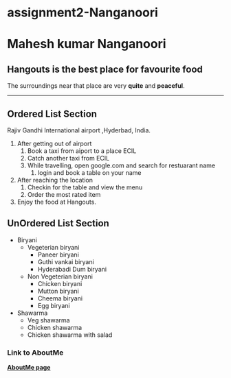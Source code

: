 # assignment2-Nanganoori
# Mahesh kumar Nanganoori 
## Hangouts is the best place for favourite food
The surroundings near that place are very **quite** and **peaceful**.
*********************************************************************************
## Ordered List Section
Rajiv Gandhi International airport ,Hyderbad, India.
1. After getting out of airport
    1. Book a taxi from aiport to a place ECIL
    2. Catch another taxi from ECIL
    3. While travelling, open google.com and search for restuarant name
        1. login and book a table on your name 
2. After reaching the location 
    1. Checkin for the table and view the menu 
    2. Order the most rated item 
3. Enjoy the food at Hangouts. 

## UnOrdered List Section
* Biryani
    * Vegeterian biryani
        * Paneer biryani 
        * Guthi vankai biryani
        * Hyderabadi Dum biryani
    * Non Vegeterian biryani
        * Chicken biryani 
        * Mutton biryani 
        * Cheema biryani
        * Egg biryani 
 * Shawarma 
    * Veg shawarma
    * Chicken shawarma
    * Chicken shawarma with salad
### Link to AboutMe 
**[AboutMe page](AboutMe.md)** 

##
